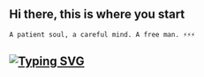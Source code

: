 ## Hi there, this is where you start
 `A patient soul, a careful mind. A free man. ⚡⚡⚡` 
## [![Typing SVG](https://readme-typing-svg.herokuapp.com/?font=Poppins&duration=3500&color=131922&lines=A%20patient%20soul,%20a%20careful%20mind.%20A%20free%20man)](https://git.io/typing-svg)
<!-- [![Anurag's github stats](https://github-readme-stats.vercel.app/api?username=ogunsakin01&show_icons=true&theme=radical)](https://github.com/anuraghazra/github-readme-stats)
## [![Top Langs](https://github-readme-stats.vercel.app/api/top-langs/?username=ogunsakin01&hide=css&layout=compact)](https://github.com/anuraghazra/github-readme-stats)

![Anurag's GitHub stats](https://github-readme-stats.vercel.app/api?username=ogunsakin01&show_icons=true&theme=radical)
-->
<!--
**ogunsakin01/ogunsakin01** is a ✨ _special_ ✨ repository because its `README.md` (this file) appears on your GitHub profile.

Here are some ideas to get you started:

- 🔭 I’m currently working on ...
- 🌱 I’m currently learning ...
- 👯 I’m looking to collaborate on ...
- 🤔 I’m looking for help with ...
- 💬 Ask me about ...
- 📫 How to reach me: ...
- 😄 Pronouns: ...
- ⚡ Fun fact: ...
-->



